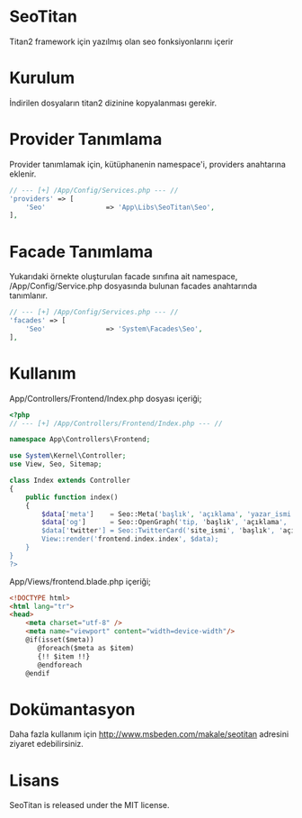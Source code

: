 # SeoTitan
Titan2 framework için yazılmış olan seo fonksiyonlarını içerir

# Kurulum
İndirilen dosyaların titan2 dizinine kopyalanması gerekir.

# Provider Tanımlama
Provider tanımlamak için, kütüphanenin namespace'i, providers anahtarına eklenir.

```php
// --- [+] /App/Config/Services.php --- //
'providers' => [
	'Seo'               => 'App\Libs\SeoTitan\Seo',
],
```
# Facade Tanımlama
Yukarıdaki örnekte oluşturulan facade sınıfına ait namespace, /App/Config/Service.php dosyasında bulunan facades anahtarında tanımlanır.
```php
// --- [+] /App/Config/Services.php --- //
'facades' => [
	'Seo'               => 'System\Facades\Seo',
],
```
# Kullanım
App/Controllers/Frontend/Index.php dosyası içeriği;
```php
<?php
// --- [+] /App/Controllers/Frontend/Index.php --- //

namespace App\Controllers\Frontend;

use System\Kernel\Controller;
use View, Seo, Sitemap;

class Index extends Controller
{
	public function index()
	{
	    $data['meta']    = Seo::Meta('başlık', 'açıklama', 'yazar_ismi');
	    $data['og']      = Seo::OpenGraph('tip, 'başlık', 'açıklama', 'site_ismi', 'url', 'resim_url', 'locale', 'yayınlama_zamanı', 'yazar_ismi');
	    $data['twitter'] = Seo::TwitterCard('site_ismi', 'başlık', 'açıklama', 'resim_url');
	    View::render('frontend.index.index', $data);
	}
}
?>
```

App/Views/frontend.blade.php içeriği;
```html
<!DOCTYPE html>
<html lang="tr">
<head>
    <meta charset="utf-8" />
    <meta name="viewport" content="width=device-width"/>
    @if(isset($meta))
       @foreach($meta as $item)
       {!! $item !!}
       @endforeach
    @endif
```

# Dokümantasyon
Daha fazla kullanım için http://www.msbeden.com/makale/seotitan adresini ziyaret edebilirsiniz.

# Lisans
SeoTitan is released under the MIT license.
